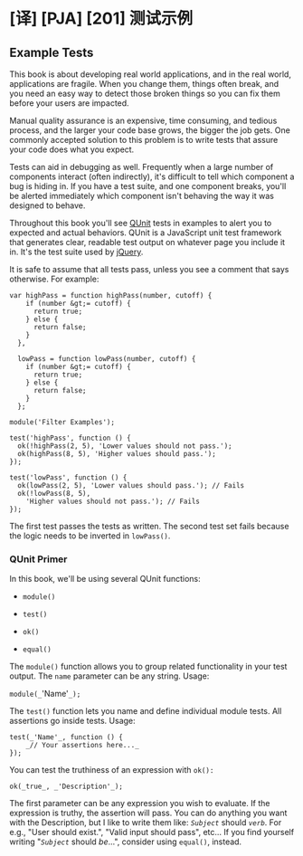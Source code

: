 # [译] [PJA] [201] 测试示例

## Example Tests

This book is about developing real world applications, and in the real world, applications are fragile. When you change them, things often break, and you need an easy way to detect those broken things so you can fix them before your users are impacted.

Manual quality assurance is an expensive, time consuming, and tedious process, and the larger your code base grows, the bigger the job gets. One commonly accepted solution to this problem is to write tests that assure your code does what you expect.

Tests can aid in debugging as well. Frequently when a large number of components interact (often indirectly), it's difficult to tell which component a bug is hiding in. If you have a test suite, and one component breaks, you'll be alerted immediately which component isn't behaving the way it was designed to behave.

Throughout this book you'll see [QUnit][5] tests in examples to alert you to expected and actual behaviors. QUnit is a JavaScript unit test framework that generates clear, readable test output on whatever page you include it in. It's the test suite used by [jQuery][6].

It is safe to assume that all tests pass, unless you see a comment that says otherwise. For example:

    var highPass = function highPass(number, cutoff) {
        if (number &gt;= cutoff) {
          return true;
        } else {
          return false;
        }
      },

      lowPass = function lowPass(number, cutoff) {
        if (number &gt;= cutoff) {
          return true;
        } else {
          return false;
        }
      };

    module('Filter Examples');

    test('highPass', function () {
      ok(!highPass(2, 5), 'Lower values should not pass.');
      ok(highPass(8, 5), 'Higher values should pass.');
    });

    test('lowPass', function () {
      ok(lowPass(2, 5), 'Lower values should pass.'); // Fails
      ok(!lowPass(8, 5),
        'Higher values should not pass.'); // Fails
    });

The first test passes the tests as written. The second test set fails because the logic needs to be inverted in `lowPass()`.

### QUnit Primer

In this book, we'll be using several QUnit functions:

  * `module()`

  * `test()`

  * `ok()`

  * `equal()`

The `module()` function allows you to group related functionality in your test output. The `name` parameter can be any string. Usage:

`module(_`'Name'`_);`

The `test()` function lets you name and define individual module tests. All assertions go inside tests. Usage:

    test(_'Name'_, function () {
        _// Your assertions here..._
    });

You can test the truthiness of an expression with `ok():`

    ok(_true_, _'Description'_);

The first parameter can be any expression you wish to evaluate. If the expression is truthy, the assertion will pass. You can do anything you want with the Description, but I like to write them like: _`Subject`_ should _`verb`_. For e.g., "User should exist.", "Valid input should pass", etc... If you find yourself writing "_`Subject`_ should _be_...", consider using `equal()`, instead.

[5]: http://docs.jquery.com/QUnit
[6]: http://jquery.com/
